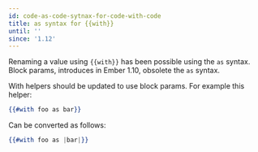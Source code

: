 ```yaml
---
id: code-as-code-sytnax-for-code-with-code
title: as syntax for {{with}}
until: ''
since: '1.12'
---
```


Renaming a value using `{{with}}` has been possible using the `as` syntax. Block params,
introduces in Ember 1.10, obsolete the `as` syntax.

With helpers should be updated to use block params. For example this helper:

```handlebars
{{#with foo as bar}}
```

Can be converted as follows:

```handlebars
{{#with foo as |bar|}}
```